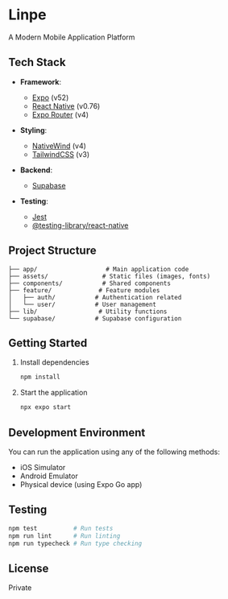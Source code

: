 # Linpe

A Modern Mobile Application Platform

## Tech Stack

- **Framework**: 
  - [Expo](https://expo.dev) (v52)
  - [React Native](https://reactnative.dev) (v0.76)
  - [Expo Router](https://docs.expo.dev/router/introduction/) (v4)

- **Styling**:
  - [NativeWind](https://www.nativewind.dev/) (v4)
  - [TailwindCSS](https://tailwindcss.com) (v3)

- **Backend**:
  - [Supabase](https://supabase.com)

- **Testing**:
  - [Jest](https://jestjs.io)
  - [@testing-library/react-native](https://callstack.github.io/react-native-testing-library/)

## Project Structure

```
├── app/                   # Main application code
├── assets/               # Static files (images, fonts)
├── components/           # Shared components
├── feature/             # Feature modules
│   ├── auth/           # Authentication related
│   └── user/           # User management
├── lib/                 # Utility functions
└── supabase/           # Supabase configuration
```

## Getting Started

1. Install dependencies
   ```bash
   npm install
   ```

2. Start the application
   ```bash
   npx expo start
   ```

## Development Environment

You can run the application using any of the following methods:

- iOS Simulator
- Android Emulator
- Physical device (using Expo Go app)

## Testing

```bash
npm test          # Run tests
npm run lint      # Run linting
npm run typecheck # Run type checking
```



## License

Private
